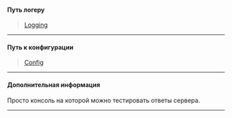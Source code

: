 ﻿
#### Путь логеру
 > [Logging](./Models/Logging/LoggerInit.cs)
 ***
#### Путь к конфигурации
 > [Config](App.config)
 ***

#### Дополнительная информация
Просто консоль на которой можно тестировать ответы сервера.

***
